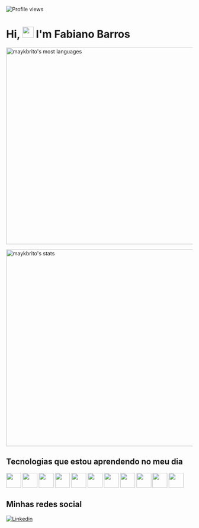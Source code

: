 
<p align="left"> <img src="https://komarev.com/ghpvc/?username=FabianoBarros318&color=yellow" alt="Profile views" /> </p>

<h1 align="left">Hi, <img src="https://raw.githubusercontent.com/kaueMarques/kaueMarques/master/hi.gif" width="30px"> I'm Fabiano Barros</h1>
<img width="530em" src="https://github-readme-stats.vercel.app/api/top-langs/?username=FabianoBarros318&layout=compact&theme=vision-friendly-dark" alt="maykbrito's most languages"/>
</p>
<p align="left">
<img width="530em" src="https://github-readme-stats.vercel.app/api?username=FabianoBarros318&show_icons=true&theme=vision-friendly-dark" alt="maykbrito's stats"/>

 ## Tecnologias que estou aprendendo  no meu dia
<div style="display: inline_block">
<img src="https://cdn.jsdelivr.net/gh/devicons/devicon/icons/angularjs/angularjs-plain.svg" width="40" height="40"/> <img src="https://cdn.jsdelivr.net/gh/devicons/devicon/icons/typescript/typescript-original.svg" width="40" height="40"/> <img src="https://cdn.jsdelivr.net/gh/devicons/devicon/icons/javascript/javascript-original.svg" width="40" height="40"/> <img src="https://cdn.jsdelivr.net/gh/devicons/devicon/icons/html5/html5-plain.svg" width="40" height="40"/> <img src="https://cdn.jsdelivr.net/gh/devicons/devicon/icons/css3/css3-plain.svg" width="40" height="40"/> <img src="https://cdn.jsdelivr.net/gh/devicons/devicon/icons/bootstrap/bootstrap-plain.svg" width="40" height="40"/> <img src="https://cdn.jsdelivr.net/gh/devicons/devicon/icons/git/git-plain.svg" width="40" height="40"/> <img src="https://cdn.jsdelivr.net/gh/devicons/devicon/icons/spring/spring-original.svg" width="40" height="40"/> <img src="https://cdn.jsdelivr.net/gh/devicons/devicon/icons/java/java-original.svg" width="40" height="40"/> <img src="https://cdn.jsdelivr.net/gh/devicons/devicon/icons/firebase/firebase-plain.svg" width="40" height="40"/> <img src="https://cdn.jsdelivr.net/gh/devicons/devicon/icons/mysql/mysql-original.svg" width="40" height="40"/>


## Minhas redes social
  [![Linkedin](https://img.shields.io/badge/LinkedIn-0077B5?style=for-the-badge&logo=linkedin&logoColor=white)](https://www.linkedin.com/in/fabiano-barros-18862120b/)
